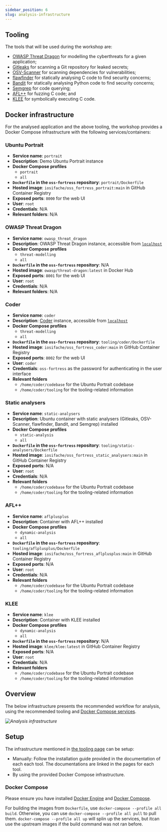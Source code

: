 ```yaml
---
sidebar_position: 6
slug: analysis-infrastructure
---
```


## Tooling

The tools that will be used during the workshop are:
- [OWASP Threat Dragon](/threat-modelling/owasp-threat-dragon) for modelling the cyberthreats for a given application;
- [Gitleaks](/secret-scanning/gitleaks) for scanning a Git repository for leaked secrets;
- [OSV-Scanner](/dependency-scanning/osv-scanner) for scanning dependencies for vulnerabilities;
- [flawfinder](/linting/flawfinder) for statically analysing C code to find security concerns;
- [Bandit](/linting/bandit) for statically analysing Python code to find security concerns;
- [Semgrep](/code-query/semgrep) for code querying;
- [AFL++](/fuzzing/aflplusplus) for fuzzing C code; and
- [KLEE](/symbolic-execution/klee) for symbolically executing C code.

## Docker infrastructure

For the analysed application and the above tooling, the workshop provides a Docker Compose infrastructure with the following services/containers:

### Ubuntu Portrait

- **Service name**: `portrait`
- **Description**: Demo Ubuntu Portrait instance
- **Docker Compose profiles**
    - `portrait`
    - `all`
- **`Dockerfile` in the `oss-fortress` repository**: `portrait/Dockerfile`
- **Hosted image**: `iosifache/oss_fortress_portrait:main` in GitHub Container Registry
- **Exposed ports**: `8000` for the web UI
- **User**: `root`
- **Credentials**: N/A
- **Relevant folders**: N/A

### OWASP Threat Dragon

- **Service name**: `owasp_threat_dragon`
- **Description**: OWASP Threat Dragon instance, accessible from [`localhost`](http://localhost:8081)
- **Docker Compose profiles**
    - `threat-modelling`
    - `all`
- **`Dockerfile` in the `oss-fortress` repository**: N/A
- **Hosted image**: `owasp/threat-dragon:latest` in Docker Hub
- **Exposed ports**: `8001` for the web UI
- **User**: `root`
- **Credentials**: N/A
- **Relevant folders**: N/A

### Coder

- **Service name**: `coder`
- **Description**: [Coder](https://coder.com) instance, accessible from [`localhost`](http://localhost:8082/?folder=/home/coder)
- **Docker Compose profiles**
    - `threat-modelling`
    - `all`
- **`Dockerfile` in the `oss-fortress` repository**: `tooling/coder/Dockerfile`
- **Hosted image**: `iosifache/oss_fortress_coder:main` in GitHub Container Registry
- **Exposed ports**: `8002` for the web UI
- **User**: `coder`
- **Credentials**: `oss-fortress` as the password for authenticating in the user interface
- **Relevant folders**
    - `/home/coder/codebase` for the Ubuntu Portrait codebase
    - `/home/coder/tooling` for the tooling-related information

### Static analysers

- **Service name**: `static-analysers`
- **Description**: Ubuntu container with static analysers (Gitleaks, OSV-Scanner, flawfinder, Bandit, and Semgrep) installed
- **Docker Compose profiles**
    - `static-analysis`
    - `all`
- **`Dockerfile` in the `oss-fortress` repository**: `tooling/static-analysers/Dockerfile`
- **Hosted image**: `iosifache/oss_fortress_static_analysers:main` in GitHub Container Registry
- **Exposed ports**: N/A
- **User**: `root`
- **Credentials**: N/A
- **Relevant folders**
    - `/home/coder/codebase` for the Ubuntu Portrait codebase
    - `/home/coder/tooling` for the tooling-related information

### AFL++

- **Service name**: `aflplusplus`
- **Description**: Container with AFL++ installed
- **Docker Compose profiles**
    - `dynamic-analysis`
    - `all`
- **`Dockerfile` in the `oss-fortress` repository**: `tooling/aflplusplus/Dockerfile`
- **Hosted image**: `iosifache/oss_fortress_aflplusplus:main` in GitHub Container Registry
- **Exposed ports**: N/A
- **User**: `root`
- **Credentials**: N/A
- **Relevant folders**
    - `/home/coder/codebase` for the Ubuntu Portrait codebase
    - `/home/coder/tooling` for the tooling-related information

### KLEE

- **Service name**: `klee`
- **Description**: Container with KLEE installed
- **Docker Compose profiles**
    - `dynamic-analysis`
    - `all`
- **`Dockerfile` in the `oss-fortress` repository**: N/A
- **Hosted image**: `klee/klee:latest` in GitHub Container Registry
- **Exposed ports**: N/A
- **User**: `root`
- **Credentials**: N/A
- **Relevant folders**
    - `/home/coder/codebase` for the Ubuntu Portrait codebase
    - `/home/coder/tooling` for the tooling-related information


## Overview

The below infrastructure presents the recommended workflow for analysis, using the recommended tooling and [Docker Compose services](#docker-infrastructure).

_![Analysis infrastructure](/img/diagrams/analysis-infra.png)_

## Setup

The infrastructure mentioned in [the tooling page](/environment/analysis-infrastructure) can be setup:
- Manually: Follow the installation guide provided in the documentation of each each tool. The documentations are linked in the pages for each tool.
- By using the provided Docker Compose infrastructure.

### Docker Compose 

Please ensure you have installed [Docker Engine](https://docs.docker.com/engine/install/) and [Docker Compose](https://docs.docker.com/compose/install/).

For building the images from `Dockerfile`, use `docker-compose --profile all build`. Otherwise, you can use `docker-compose --profile all pull` to pull them. `docker-compose --profile all up` will splin up the services, but itcan use the upstream images if the build command was not ran before.

